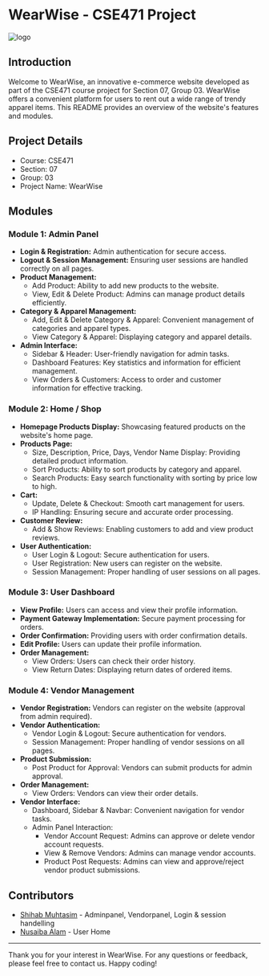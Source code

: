# WearWise - CSE471 Project


![logo](https://github.com/shihabmuhtasim/wearwise/assets/92597456/dffe8225-566e-474f-8c09-41542b2ae16d)

## Introduction

Welcome to WearWise, an innovative e-commerce website developed as part of the CSE471 course project for Section 07, Group 03. WearWise offers a convenient platform for users to rent out a wide range of trendy apparel items. This README provides an overview of the website's features and modules.

## Project Details

- Course: CSE471
- Section: 07
- Group: 03
- Project Name: WearWise



## Modules

### Module 1: Admin Panel

- **Login & Registration:** Admin authentication for secure access.
- **Logout & Session Management:** Ensuring user sessions are handled correctly on all pages.
- **Product Management:**
  - Add Product: Ability to add new products to the website.
  - View, Edit & Delete Product: Admins can manage product details efficiently.
- **Category & Apparel Management:**
  - Add, Edit & Delete Category & Apparel: Convenient management of categories and apparel types.
  - View Category & Apparel: Displaying category and apparel details.
- **Admin Interface:**
  - Sidebar & Header: User-friendly navigation for admin tasks.
  - Dashboard Features: Key statistics and information for efficient management.
  - View Orders & Customers: Access to order and customer information for effective tracking.

### Module 2: Home / Shop

- **Homepage Products Display:** Showcasing featured products on the website's home page.
- **Products Page:**
  - Size, Description, Price, Days, Vendor Name Display: Providing detailed product information.
  - Sort Products: Ability to sort products by category and apparel.
  - Search Products: Easy search functionality with sorting by price low to high.
- **Cart:**
  - Update, Delete & Checkout: Smooth cart management for users.
  - IP Handling: Ensuring secure and accurate order processing.
- **Customer Review:**
  - Add & Show Reviews: Enabling customers to add and view product reviews.
- **User Authentication:**
  - User Login & Logout: Secure authentication for users.
  - User Registration: New users can register on the website.
  - Session Management: Proper handling of user sessions on all pages.

### Module 3: User Dashboard

- **View Profile:** Users can access and view their profile information.
- **Payment Gateway Implementation:** Secure payment processing for orders.
- **Order Confirmation:** Providing users with order confirmation details.
- **Edit Profile:** Users can update their profile information.
- **Order Management:**
  - View Orders: Users can check their order history.
  - View Return Dates: Displaying return dates of ordered items.

### Module 4: Vendor Management

- **Vendor Registration:** Vendors can register on the website (approval from admin required).
- **Vendor Authentication:**
  - Vendor Login & Logout: Secure authentication for vendors.
  - Session Management: Proper handling of vendor sessions on all pages.
- **Product Submission:**
  - Post Product for Approval: Vendors can submit products for admin approval.
- **Order Management:**
  - View Orders: Vendors can view their order details.
- **Vendor Interface:**
  - Dashboard, Sidebar & Navbar: Convenient navigation for vendor tasks.
  - Admin Panel Interaction:
    - Vendor Account Request: Admins can approve or delete vendor account requests.
    - View & Remove Vendors: Admins can manage vendor accounts.
    - Product Post Requests: Admins can view and approve/reject vendor product submissions.



## Contributors

- [Shihab Muhtasim](https://github.com/shihabmuhtasim) - Adminpanel, Vendorpanel, Login & session handelling
- [Nusaiba Alam](https://github.com/contributor1) - User Home





---

Thank you for your interest in WearWise. For any questions or feedback, please feel free to contact us. Happy coding!


